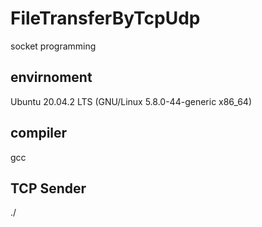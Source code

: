 # FileTransferByTcpUdp
socket programming

## envirnoment
Ubuntu 20.04.2 LTS (GNU/Linux 5.8.0-44-generic x86_64)
## compiler
gcc

## TCP Sender
  ./
